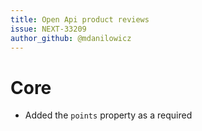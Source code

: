 ```yaml
---
title: Open Api product reviews
issue: NEXT-33209
author_github: @mdanilowicz
---
```

# Core
* Added the `points` property as a required